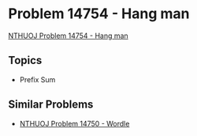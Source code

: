 # Problem 14754 - Hang man
[NTHUOJ Problem 14754 - Hang man](https://acm.cs.nthu.edu.tw/problem/14754/)


## Topics
- Prefix Sum


## Similar Problems
- [NTHUOJ Problem 14750 - Wordle](https://acm.cs.nthu.edu.tw/problem/14750/)